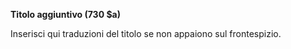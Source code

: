 **Titolo aggiuntivo&nbsp;(730 $a)**

Inserisci qui traduzioni del titolo se non appaiono sul frontespizio.